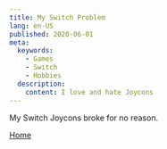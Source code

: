 ```yaml
---
title: My Switch Problem
lang: en-US
published: 2020-06-01
meta:
  keywords:
    - Games
    - Switch
    - Hobbies
  description:
    content: I love and hate Joycons
---
```


My Switch Joycons broke for no reason.

[Home](/)

